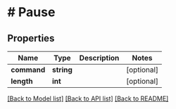 # # Pause

## Properties

Name | Type | Description | Notes
------------ | ------------- | ------------- | -------------
**command** | **string** |  | [optional] 
**length** | **int** |  | [optional] 

[[Back to Model list]](../../README.md#documentation-for-models) [[Back to API list]](../../README.md#documentation-for-api-endpoints) [[Back to README]](../../README.md)


